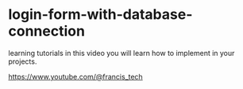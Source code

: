 # login-form-with-database-connection
learning tutorials in this video you will learn how to implement in your projects. 

https://www.youtube.com/@francis_tech
